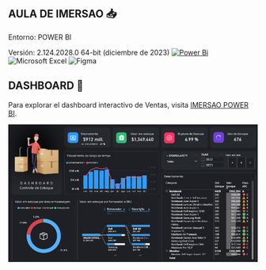 ## AULA DE IMERSAO 📥
Entorno: POWER BI

Versión: 2.124.2028.0 64-bit (diciembre de 2023)
[![Power Bi](https://img.shields.io/badge/power_bi-F2C811?style=for-the-badge&logo=powerbi&logoColor=black)](https://powerbi.microsoft.com/)
![Microsoft Excel](https://img.shields.io/badge/Microsoft_Excel-217346?style=for-the-badge&logo=microsoft-excel&logoColor=white)
![Figma](https://img.shields.io/badge/figma-%23F24E1E.svg?style=for-the-badge&logo=figma&logoColor=white)


## DASHBOARD 📑
Para explorar el dashboard interactivo de Ventas, visita [IMERSAO POWER BI]([https://app.powerbi.com/view?r=eyJrIjoiNDdkMjUyMjktNTE2ZC00ZmE2LTgyMDQtMDZiNTM4MmQ2ZTRhIiwidCI6Ijc4ODEzZTVjLWRmODYtNGZhYy04NWI0LTYwOGM0MjZlZmY2NiIsImMiOjR9](https://app.powerbi.com/view?r=eyJrIjoiN2JiZDdhZmEtZjc2Ni00MTUxLWFkN2EtMDNkNGY2NTQ1MTc5IiwidCI6Ijc4ODEzZTVjLWRmODYtNGZhYy04NWI0LTYwOGM0MjZlZmY2NiIsImMiOjR9)).


![IMERSAO](https://github.com/Pear-itaPE/POWER-BI/blob/main/IMERSAO/RECURSOS/IMERSAO.png)
